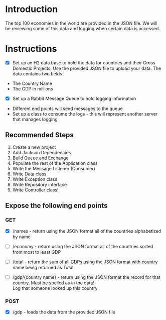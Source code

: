 # Introduction

The top 100 economies in the world are provided in the JSON file. We will be reviewing some of this data and logging when certain data is accessed.

# Instructions

- [x] Set up an H2 data base to hold the data for countries and their Gross Domestic Projects. Use the provided JSON file to upload your data. The data contains two fields
* The Country Name
* The GDP in millions

- [x] Set up a Rabbit Message Queue to hold logging information
* Different end points will send messages to the queue
* Set up a class to consume the logs - this will represent another server that manages logging

## Recommended Steps
1. Create a new project
2. Add Jackson Dependencies
3. Build Queue and Exchange
4. Populate the rest of the Application class
5. Write the Message Listener (Consumer)
6. Write Data class
7. Write Exception class
8. Write Repository interface
9. Write Controller class!

## Expose the following end points

### GET
- [x] /names - return using the JSON format all of the countries alphabetized by name

- [ ] /economy - return using the JSON format all of the countries sorted from most to least GDP

- [ ] /total - return the sum of all GDPs using the JSON format with country name being returned as Total

- [ ] /gdp/{country name} - return using the JSON format the record for that country. Must be spelled as in the data!  
Log that someone looked up this country

### POST

- [x] /gdp - loads the data from the provided JSON file


